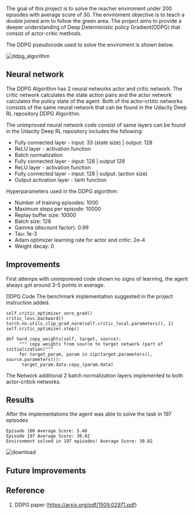The goal of this project is to solve the reacher enviroment under 200 episodes with average score of 30. The enviroment objective is to teach a double joined arm to follow the green area. The project aims to provide a deeper understanding of Deep Deterministic policy Gradient(DDPG) that consist of actor-critic methods. 

The DDPG pseudocode used to solve the enviroment is shown below.

![ddpg_algorithm](https://user-images.githubusercontent.com/43606874/52708863-43c68c80-2f9c-11e9-9001-20c619bd057d.png)

## Neural network

The DDPG Algorithm has 2 neural networks actor and critic network. The critic network calculates the state action pairs and the actor network calculates the policy state of the agent. Both of the actor-crtitic networks consists of the same neural network that can be found in the Udacity Deep RL repository DDPG Algorithm.

The unimproved neural network code consist of same layers can be found in the Udacity Deep RL repository 
includes the following:

- Fully connected layer - input: 33 (state size) | output: 128
- ReLU layer - activation function
- Batch normalization
- Fully connected layer - input: 128 |  output 128
- ReLU layer - activation function
- Fully connected layer - input: 128 | output: (action size)
- Output activation layer - tanh function

Hyperparameters used in the DDPG algorithm:

- Number of training episodes: 1000
- Maximum steps per episode: 10000
- Replay buffer size: 10000
- Batch size: 128
- Gamma (discount factor): 0.99
- Tau: 1e-3
- Adam optimizer learning rate for actor and critic: 2e-4
- Weight decay: 0


## Improvements

First attemps with unimporeved code shown no signs of learning, the agent always got around 3-5 points in average.

DDPG Code
The benchmark implementation suggested in the project instruction added.
```
self.critic_optimizer.zero_grad()
critic_loss.backward()
torch.nn.utils.clip_grad_norm(self.critic_local.parameters(), 1)
self.critic_optimizer.step()
```
```
def hard_copy_weights(self, target, source):
     """ copy weights from source to target network (part of initialization)"""
     for target_param, param in zip(target.parameters(), source.parameters()):
      target_param.data.copy_(param.data)
```
The Network 
additional 2 batch normalization layers implemented to both actor-critick networks.

## Results

After the implementations the agent was able to solve the task in 197 episodes
```
Episode 100	Average Score: 5.40
Episode 197	Average Score: 30.02
Environment solved in 197 episodes!	Average Score: 30.02
```

![download](https://user-images.githubusercontent.com/43606874/52710859-79ba3f80-2fa1-11e9-9d57-ca649fcd2487.png)

## Future Improvements


## Reference
1. DDPG paper (https://arxiv.org/pdf/1509.02971.pdf)
